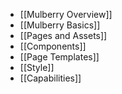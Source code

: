 - [[Mulberry Overview]]
- [[Mulberry Basics]]
- [[Pages and Assets]]
- [[Components]]
- [[Page Templates]]
- [[Style]]
- [[Capabilities]]
